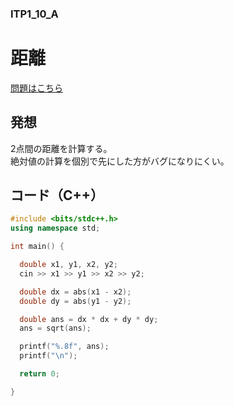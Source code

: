 ### ITP1_10_A

# 距離

  [問題はこちら](https://onlinejudge.u-aizu.ac.jp/courses/lesson/2/ITP1/10/ITP1_10_A)


## 発想

  2点間の距離を計算する。<br>
  絶対値の計算を個別で先にした方がバグになりにくい。


## コード（C++）

```cpp
#include <bits/stdc++.h>
using namespace std;

int main() {

  double x1, y1, x2, y2;
  cin >> x1 >> y1 >> x2 >> y2;

  double dx = abs(x1 - x2);
  double dy = abs(y1 - y2);

  double ans = dx * dx + dy * dy;
  ans = sqrt(ans);

  printf("%.8f", ans);
  printf("\n");

  return 0;

}
```
